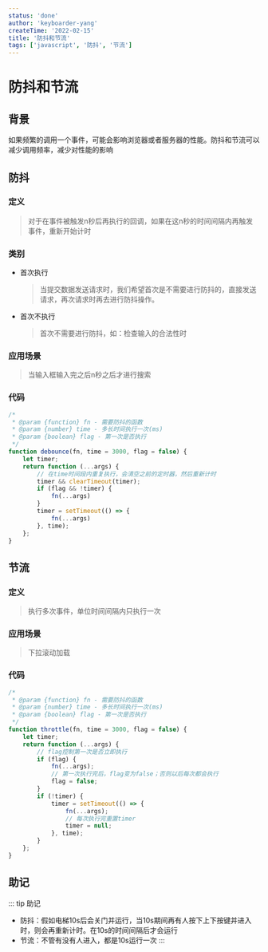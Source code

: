 ```yaml
---
status: 'done'
author: 'keyboarder-yang'
createTime: '2022-02-15'
title: '防抖和节流'
tags: ['javascript', '防抖', '节流']
---
```

# 防抖和节流

## 背景

如果频繁的调用一个事件，可能会影响浏览器或者服务器的性能。防抖和节流可以减少调用频率，减少对性能的影响

## 防抖

### 定义

> 对于在事件被触发n秒后再执行的回调，如果在这n秒的时间间隔内再触发事件，重新开始计时

### 类别

+ 首次执行

  > 当提交数据发送请求时，我们希望首次是不需要进行防抖的，直接发送请求，再次请求时再去进行防抖操作。

+ 首次不执行

  > 首次不需要进行防抖，如：检查输入的合法性时

### 应用场景

> 当输入框输入完之后n秒之后才进行搜索

### 代码

```javascript
/*
 * @param {function} fn - 需要防抖的函数
 * @param {number} time - 多长时间执行一次(ms)
 * @param {boolean} flag - 第一次是否执行
 */
function debounce(fn, time = 3000, flag = false) {
    let timer;
    return function (...args) {
        // 在time时间段内重复执行，会清空之前的定时器，然后重新计时
        timer && clearTimeout(timer);
        if (flag && !timer) {
            fn(...args)
        }
        timer = setTimeout(() => {
            fn(...args)
        }, time);
    };
}
```

## 节流

### 定义

> 执行多次事件，单位时间间隔内只执行一次

### 应用场景

> 下拉滚动加载

### 代码

```javascript
/*
 * @param {function} fn - 需要防抖的函数
 * @param {number} time - 多长时间执行一次(ms)
 * @param {boolean} flag - 第一次是否执行
 */
function throttle(fn, time = 3000, flag = false) {
    let timer;
    return function (...args) {
        // flag控制第一次是否立即执行
        if (flag) {
            fn(...args);
            // 第一次执行完后，flag变为false；否则以后每次都会执行
            flag = false;
        }
        if (!timer) {
            timer = setTimeout(() => {
                fn(...args);
                // 每次执行完重置timer
                timer = null;
            }, time);
        }
    };
}
```
## 助记
::: tip 助记
+ 防抖：假如电梯10s后会关门并运行，当10s期间再有人按下上下按键并进入时，则会再重新计时。在10s的时间间隔后才会运行
+ 节流：不管有没有人进入，都是10s运行一次
:::
